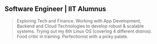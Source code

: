 ## Software Engineer | IIT Alumnus

> Exploring Tech and Finance.
> Working with App Development, Backend and Cloud Technologies to develop robust & scalable systems.
> Trying out my 6th Linux OS (covering 4 different distros).
> Food critic in training. Perfectionist with a picky palate.
